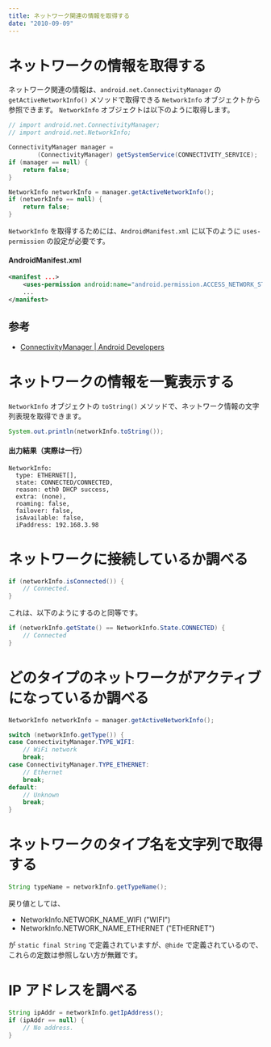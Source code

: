```yaml
---
title: ネットワーク関連の情報を取得する
date: "2010-09-09"
---
```


ネットワークの情報を取得する
====

ネットワーク関連の情報は、`android.net.ConnectivityManager` の `getActiveNetworkInfo()` メソッドで取得できる `NetworkInfo` オブジェクトから参照できます。
`NetworkInfo` オブジェクトは以下のように取得します。

```java
// import android.net.ConnectivityManager;
// import android.net.NetworkInfo;

ConnectivityManager manager =
        (ConnectivityManager) getSystemService(CONNECTIVITY_SERVICE);
if (manager == null) {
    return false;
}

NetworkInfo networkInfo = manager.getActiveNetworkInfo();
if (networkInfo == null) {
    return false;
}
```

`NetworkInfo` を取得するためには、`AndroidManifest.xml` に以下のように `uses-permission` の設定が必要です。

#### AndroidManifest.xml
```xml
<manifest ...>
    <uses-permission android:name="android.permission.ACCESS_NETWORK_STATE" />
    ...
</manifest>
```

参考
----

- [ConnectivityManager | Android Developers](http://developer.android.com/reference/android/net/ConnectivityManager.html)


ネットワークの情報を一覧表示する
====

`NetworkInfo` オブジェクトの `toString()` メソッドで、ネットワーク情報の文字列表現を取得できます。

```java
System.out.println(networkInfo.toString());
```

#### 出力結果（実際は一行）

```
NetworkInfo:
  type: ETHERNET[],
  state: CONNECTED/CONNECTED,
  reason: eth0 DHCP success,
  extra: (none),
  roaming: false,
  failover: false,
  isAvailable: false,
  iPaddress: 192.168.3.98
```


ネットワークに接続しているか調べる
====

```java
if (networkInfo.isConnected()) {
    // Connected.
}
```

これは、以下のようにするのと同等です。

```java
if (networkInfo.getState() == NetworkInfo.State.CONNECTED) {
    // Connected
}
```


どのタイプのネットワークがアクティブになっているか調べる
====

```java
NetworkInfo networkInfo = manager.getActiveNetworkInfo();

switch (networkInfo.getType()) {
case ConnectivityManager.TYPE_WIFI:
    // WiFi network
    break;
case ConnectivityManager.TYPE_ETHERNET:
    // Ethernet
    break;
default:
    // Unknown
    break;
}
```


ネットワークのタイプ名を文字列で取得する
====

```java
String typeName = networkInfo.getTypeName();
```

戻り値としては、

- NetworkInfo.NETWORK_NAME_WIFI ("WIFI")
- NetworkInfo.NETWORK_NAME_ETHERNET ("ETHERNET")

が `static final String` で定義されていますが、`@hide` で定義されているので、これらの定数は参照しない方が無難です。


IP アドレスを調べる
====

```java
String ipAddr = networkInfo.getIpAddress();
if (ipAddr == null) {
    // No address.
}
```

